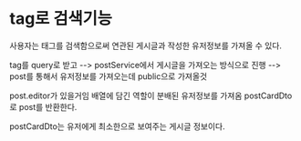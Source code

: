 # tag로 검색기능

사용자는 태그를 검색함으로써 연관된 게시글과 작성한 유저정보를 가져올 수 있다.

tag를 query로 받고 --> postService에서 게시글을 가져오는 방식으로 진행 --> post를 통해서 유저정보를 가져오는데 public으로 가져올것

post.editor가 있을거임 배열에 담긴 역할이 분배된 유저정보를 가져옴 postCardDto로 post를 반환한다.

postCardDto는 유저에게 최소한으로 보여주는 게시글 정보이다.
